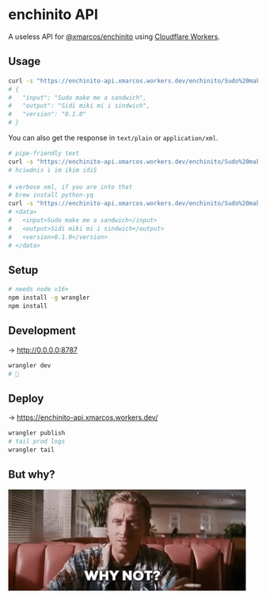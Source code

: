 # enchinito API

A useless API for [@xmarcos/enchinito](https://github.com/xmarcos/enchinito) using [Cloudflare Workers](https://workers.cloudflare.com/).

## Usage

```bash
curl -s "https://enchinito-api.xmarcos.workers.dev/enchinito/Sudo%20make%20me%20a%20sandwich" | jq .
# {
#   "input": "Sudo make me a sandwich",
#   "output": "Sidi miki mi i sindwich",
#   "version": "0.1.0"
# }
```

You can also get the response in `text/plain` or `application/xml`.

```bash
# pipe-friendly text
curl -s "https://enchinito-api.xmarcos.workers.dev/enchinito/Sudo%20make%20me%20a%20sandwich" -H "Accept: text/plain" | rev
# hciwdnis i im ikim idiS

# verbose xml, if you are into that
# brew install python-yq
curl -s "https://enchinito-api.xmarcos.workers.dev/enchinito/Sudo%20make%20me%20a%20sandwich" -H "Accept: application/xml" | xq
# <data>
#   <input>Sudo make me a sandwich</input>
#   <output>Sidi miki mi i sindwich</output>
#   <version>0.1.0</version>
# </data>
```

## Setup

```bash
# needs node v16+
npm install -g wrangler
npm install
```

## Development

→ <http://0.0.0.0:8787>

```bash
wrangler dev
# 🤞
```

## Deploy

→ <https://enchinito-api.xmarcos.workers.dev/>

```bash
wrangler publish
# tail prod logs
wrangler tail
```

## But why?

<img src="images/why-not.gif" />
